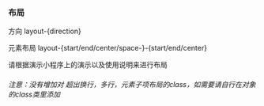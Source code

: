 ### 布局

方向 layout-{direction}

元素布局 layout-{start/end/center/space-}-{start/end/center}

请根据演示小程序上的演示以及使用说明来进行布局

###### 注意：没有增加对 超出换行，多行，元素子项布局的class，如需要请自行在对象的class类里添加